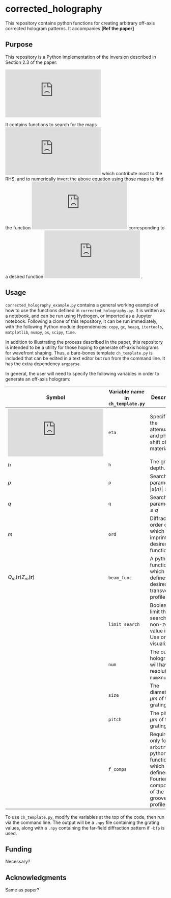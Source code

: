 # corrected_holography
This repository contains python functions for creating arbitrary off-axis corrected hologram patterns. It accompanies **[Ref the paper]**

## Purpose

This repository is a Python implementation of the inversion described in Section 2.3 of the paper:

![equation](https://latex.codecogs.com/gif.latex?A_1Z_1%28%5Cmathbf%7Br%7D%29%5CTheta_1%28%5Cmathbf%7Br%7D%29%26%20%3D%20e%5E%7Bi%5Ctilde%7B%5Ceta%7D%28d-c_0%28%5Cmathbf%7Br%7D%29hZ%28%5Cmathbf%7Br%7D%29%29%7D%5CTheta%28%5Cmathbf%7Br%7D%29%5Csum_%7Bs%5Cin%20E_1%7D%5Cprod_%7Bn%3D1%7D%5E%5Cinfty%5Calpha_n%28%5Cmathbf%7Br%7D%29%5E%7Bs%28n%29%7DI_%7Bs%28n%29%7D%5Cbig%28-2i%5Ctilde%7B%5Ceta%7D%7Cc_n%28%5Cmathbf%7Br%7D%29%7ChZ%28%5Cmathbf%7Br%7D%29%5Cbig%29)

It contains functions to search for the maps 
![equation](https://latex.codecogs.com/gif.latex?s%28n%29%20%5Cin%20E_m) 
which contribute most to the RHS, and to numerically invert the above equation using those maps to find the function 
![equation](https://latex.codecogs.com/gif.latex?Z%28%5Cmathbf%7Br%7D%29)
corresponding to a desired function 
![equation](https://latex.codecogs.com/gif.latex?Z_m%28%5Cmathbf%7Br%7D%29)
.

## Usage

`corrected_holography_example.py` contains a general working example of how to use the functions defined in `corrected_holography.py`. It is written as a notebook, and can be run using Hydrogen, or imported as a Jupyter notebook. Following a clone of this repository, it can be run immediately, with the following Python module dependencies: `copy`, `gc`, `heapq`, `itertools`, `matplotlib`, `numpy`, `os`, `scipy`, `time`.

In addition to illustrating the process described in the paper, this repository is intended to be a utility for those hoping to generate off-axis holograms for wavefront shaping. Thus, a bare-bones template `ch_template.py` is included that can be edited in a text editor but run from the command line. It has the extra dependency `argparse`.

In general, the user will need to specify the following variables in order to generate an off-axis hologram:

|Symbol|Variable name in `ch_template.py`|Description|
|-------|------|---|
|![equation](https://latex.codecogs.com/gif.latex?%5Ctilde%5Ceta)|`eta`|Specifies the attenuation and phase shift of the material.|
|$h$|`h`|The groove depth.|
|$p$|`p`|Search parameter $\|s(n)\|\leq p$ |
|$q$|`q`|Search parameter $n\leq q$ |
|$m$|`ord`|Diffraction order on which to imprint the desired function.|
|$\Theta_m(\mathbf{r})Z_m(\mathbf{r})$|`beam_func`|A python function which defines the desired transverse profile.|
||`limit_search`|Boolean to limit the search to 1 non-zero value in $s(n)$. Use only for visualization. |
||`num`|The output hologram will have resolution `num`$\times$`num`. |
||`size`|The diameter in $\mu m$ of the grating. |
||`pitch`|The pitch in $\mu m$ of the grating. |
||`f_comps`|Required only for `arbitrary`. A python function which defines the Fourier components of the groove profile.|

To use `ch_template.py`, modify the variables at the top of the code, then run via the command line. The output will be a `.npy` file containing the grating values, along with a `.npy` containing the far-field diffraction pattern if `-bfp` is used. 

## Funding

Necessary?

## Acknowledgments
Same as paper?
